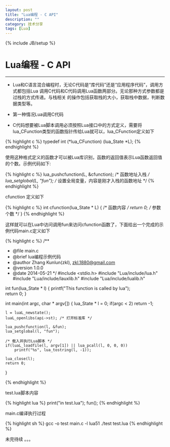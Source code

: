 ```yaml
---
layout: post
title: "Lua编程 - C API"
description: ""
category: 技术分享
tags: [Lua]
---
```

{% include JB/setup %}
# Lua编程 - C API
---

* Lua和C语言混合编程时，无论C代码是“库代码”还是“应用程序代码”，调用方式都包括Lua
调用C代码和C代码调用Lua函数两部分。无论那种方式参数都是过栈的方式传递。与栈相关
的操作包括获取栈的大小，获取栈中数据，判断数据类型等。

<!--break-->

* 第一种情况Lua调用C代码

* C代码想要被Lua脚本调用必须按照Lua接口中的方式定义，需要将lua\_CFunction类型的函数指针传给Lua就可以，lua_CFunction定义如下

{% highlight c %}
	typedef int (*lua_CFunction) (lua_State *L);
{% endhighlight %}

使用这种格式定义的函数才可以被Lua库识别，函数的返回值表示Lua函数返回值的个数。示例代码如下:

{% highlight c %}
	lua_pushcfunction(L, &cfunction);  /* 函数地址入栈 */
	lua_setglobal(L, "fun"); /* 设置全局变量，内容是刚才入栈的函数地址 */
{% endhighlight %}

cfunction 定义如下

{% highlight c %}
	int cfunction(lua_State * L)
	{
		/* 函数内容 */
		return 0; /* 参数个数 */
	}
{% endhighlight %}

这样就可以在Lua中访问调用fun来访问cfunction函数了，下面给出一个完成的示例代码main.c定义如下

{% highlight c %}
/**
* @file main.c
* @brief lua编程示例代码
* @author Zhang Kunlun(zkl), zkl.1880@gmail.com
* @version 1.0.0
* @date 2014-05-21
*/
#include <stdio.h>
#include "Lua/include/lua.h"
#include "Lua/include/lauxlib.h"
#include "Lua/include/lualib.h"


int fun(lua_State * l)
{
	printf("This function is called by lua");	
	return 0;
}

int main(int argc, char * argv[])
{
	lua_State * l = 0;
	if(argc < 2)
		return -1;

	l = luaL_newstate();
	luaL_openlibs(api->st); /* 打开标准库 */ 
	
	lua_pushcfunction(l, &fun);
	lua_setglobal(l, "fun");

	/* 载入并执行Lua脚本 */
	if(luaL_loadfile(l, argv[1]) || lua_pcall(l, 0, 0, 0))
		printf("%s", lua_tostring(l, -1));

	lua_close(l);
	return 0;
}

{% endhighlight %}

test.lua脚本内容

{% highlight lua %}
print("in test.lua");
fun();
{% endhighlight %}

main.c编译执行过程

{% highlight sh %}
gcc -o test main.c -l lua51
./test test.lua
{% endhighlight %}

未完待续 。。。 

